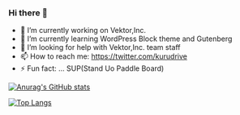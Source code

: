 ### Hi there 👋

- 🔭 I’m currently working on Vektor,Inc.
- 🌱 I’m currently learning WordPress Block theme and Gutenberg
- 🤔 I’m looking for help with Vektor,Inc. team staff
- 📫 How to reach me: https://twitter.com/kurudrive
- ⚡ Fun fact: ... SUP(Stand Uo Paddle Board)

[![Anurag's GitHub stats](https://github-readme-stats.vercel.app/api?username=kurudrive)](https://github.com/anuraghazra/github-readme-stats)

[![Top Langs](https://github-readme-stats.vercel.app/api/top-langs/?username=kurudrive)](https://github.com/anuraghazra/github-readme-stats)


